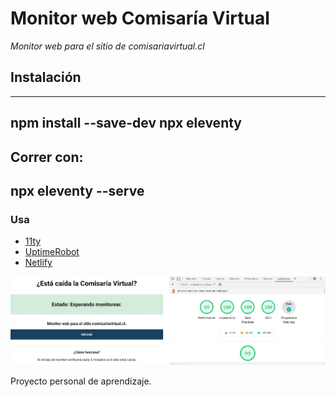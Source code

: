 # Monitor web Comisaría Virtual

_Monitor web para el sitio de comisariavirtual.cl_

## Instalación

---
npm install --save-dev
npx eleventy
---

Correr con:
---
npx eleventy --serve
---

### Usa
* [11ty](https://www.11ty.dev/)
* [UptimeRobot](https://uptimerobot.com/)
* [Netlify](https://www.netlify.com/)

![alt text](https://github.com/jgarmendia/aviso-com-v/raw/master/esta-caida-com.JPG "Yay!")

Proyecto personal de aprendizaje.
